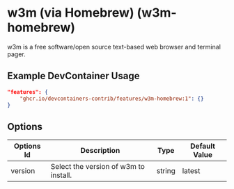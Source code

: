 
# w3m (via Homebrew) (w3m-homebrew)

w3m is a free software/open source text-based web browser and terminal pager.

## Example DevContainer Usage

```json
"features": {
    "ghcr.io/devcontainers-contrib/features/w3m-homebrew:1": {}
}
```

## Options

| Options Id | Description | Type | Default Value |
|-----|-----|-----|-----|
| version | Select the version of w3m to install. | string | latest |


